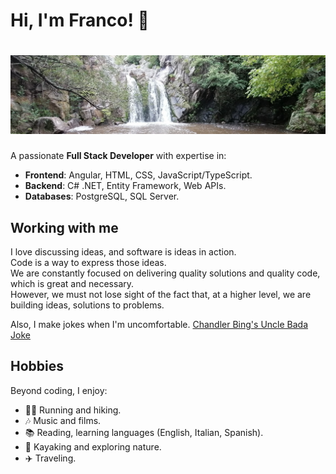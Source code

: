 # Hi, I'm Franco! 👋
# ![Waterfall](https://github.com/diprefranco/diprefranco/blob/main-readme-syntax/files/waterfall.jpg)

A passionate **Full Stack Developer** with expertise in:
- **Frontend**: Angular, HTML, CSS, JavaScript/TypeScript.
- **Backend**: C# .NET, Entity Framework, Web APIs.
- **Databases**: PostgreSQL, SQL Server.

## Working with me

I love discussing ideas, and software is ideas in action.<br />
Code is a way to express those ideas.<br />
We are constantly focused on delivering quality solutions and quality code, which is great and necessary.<br />
However, we must not lose sight of the fact that, at a higher level, we are building ideas, solutions to problems.

Also, I make jokes when I'm uncomfortable.
[Chandler Bing's Uncle Bada Joke](https://github.com/diprefranco/diprefranco/blob/main-readme-syntax/files/chandler-uncle-bada-joke.jpg)

## Hobbies

Beyond coding, I enjoy:
- 🏃‍♂️ Running and hiking.
- 🎶 Music and films.
- 📚 Reading, learning languages (English, Italian, Spanish).
- 🛶 Kayaking and exploring nature.
- ✈️ Traveling.
